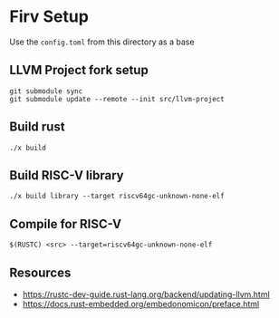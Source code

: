 # Firv Setup

Use the `config.toml` from this directory as a base

## LLVM Project fork setup
```
git submodule sync
git submodule update --remote --init src/llvm-project
```

## Build rust
```
./x build
```

## Build RISC-V library
```
./x build library --target riscv64gc-unknown-none-elf
```

## Compile for RISC-V
```
$(RUSTC) <src> --target=riscv64gc-unknown-none-elf
```

## Resources

* https://rustc-dev-guide.rust-lang.org/backend/updating-llvm.html
* https://docs.rust-embedded.org/embedonomicon/preface.html
